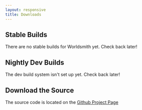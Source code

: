 ```yaml
---
layout: responsive
title: Downloads
---
```


## Stable Builds

There are no stable builds for Worldsmith yet.  Check back later!

## Nightly Dev Builds

The dev build system isn't set up yet.  Check back later!

## Download the Source

The source code is located on the [Github Project Page](https://github.com/RoyAwesome/WorldSmith)









